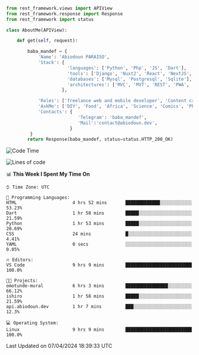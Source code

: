 ###
```python
from rest_framework.views import APIView
from rest_framework.response import Response
from rest_framework import status

class AboutMe(APIView):

    def get(self, request):

        baba_mandef = {
            'Name': 'Abiodoun PARAISO',
            'Stack': {
                       'languages': ['Python', 'Php', 'JS', 'Dart'],
                       'tools': ['Django', 'Nuxt2', 'React', 'NextJS', 'Flutter'],
                       'databases': ['Mysql', 'Postgresql', 'Sqlite'],
                       'architectures': ['MVC', 'MVT', 'REST', 'PWA', 'SPA', 'MicroServices']
                     },

            'Roles': ['freelance web and mobile developer', 'Content creator', 'Teacher', 'Mentor'],
            'AskMe': ['DIY', 'Food', 'Africa', 'Science', 'Comics', 'Photography', 'Tech', 'Programming', 'Mechatronics'],
            'Contacts': {
                           'Telegram': 'baba_mandef',
                           'Mail':'contact@abiodoun.dev',
                        }
         }
        return Response(baba_mandef, status=status.HTTP_200_OK)

```                    

<!--START_SECTION:waka-->
![Code Time](http://img.shields.io/badge/Code%20Time-1%2C004%20hrs%2046%20mins-blue)

![Lines of code](https://img.shields.io/badge/From%20Hello%20World%20I%27ve%20Written-275%20Thousand%20lines%20of%20code-blue)

📊 **This Week I Spent My Time On** 

```text
⌚︎ Time Zone: UTC

💬 Programming Languages: 
HTML                     4 hrs 52 mins       █████████████░░░░░░░░░░░░   53.23% 
Dart                     1 hr 58 mins        █████░░░░░░░░░░░░░░░░░░░░   21.59% 
Python                   1 hr 53 mins        █████░░░░░░░░░░░░░░░░░░░░   20.69% 
CSS                      24 mins             █░░░░░░░░░░░░░░░░░░░░░░░░   4.41% 
YAML                     0 secs              ░░░░░░░░░░░░░░░░░░░░░░░░░   0.05%

🔥 Editors: 
VS Code                  9 hrs 9 mins        █████████████████████████   100.0%

🐱‍💻 Projects: 
omotunde-mural           6 hrs 3 mins        ████████████████░░░░░░░░░   66.12% 
ishiro                   1 hr 58 mins        █████░░░░░░░░░░░░░░░░░░░░   21.59% 
api.abiodoun.dev         1 hr 7 mins         ███░░░░░░░░░░░░░░░░░░░░░░   12.3%

💻 Operating System: 
Linux                    9 hrs 9 mins        █████████████████████████   100.0%

```


 Last Updated on 07/04/2024 18:39:33 UTC
<!--END_SECTION:waka-->
